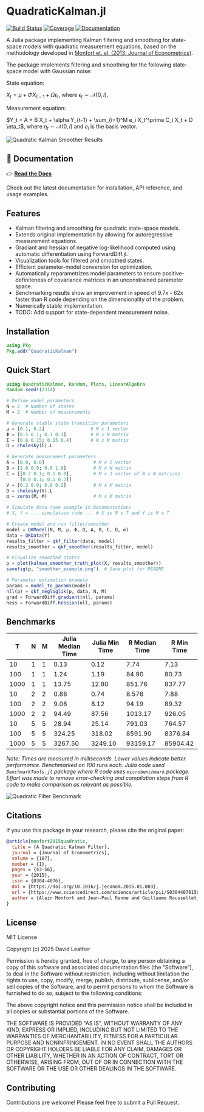 # QuadraticKalman.jl


[![Build
Status](https://github.com/dleather/QuadraticKalman.jl/actions/workflows/CI.yml/badge.svg?branch=main)](https://github.com/dleather/QuadraticKalman.jl/actions/workflows/CI.yml?query=branch%3Amain)
[![Coverage](https://codecov.io/gh/dleather/QuadraticKalman.jl/branch/main/graph/badge.svg)](https://codecov.io/gh/dleather/QuadraticKalman.jl)
[![Documentation](https://img.shields.io/badge/docs-latest-blue.svg)](https://quadratickalman.netlify.app)

A Julia package implementing Kalman filtering and smoothing for
state-space models with quadratic measurement equations, based on the
methodology developed in [Monfort et. al. (2013, Journal of
Econometrics)](https://www.sciencedirect.com/science/article/abs/pii/S0304407615000123).

The package implements filtering and smoothing for the following
state-space model with Gaussian noise:

State equation:

$X_{t} = \mu + \Phi X_{t-1} + \Omega \epsilon_t$, where
$\epsilon_t \sim \mathcal{N}(0, I).$

Measurement equation:

$Y_t = A + B X_t + \alpha Y_{t-1} + \sum_{i=1}^M e_i X_t^\prime C_i X_t + D \eta_t$,
where $\eta_t \sim \mathcal{N}(0, I)$ and $e_i$ is the basis vector.

![Quadratic Kalman Smoother Results](smoother_example.png)

## 📖 Documentation

👉 **[Read the Docs](https://dleather.github.io/QuadraticKalman.jl/)**

Check out the latest documentation for installation, API reference, and
usage examples.

## Features

- Kalman filtering and smoothing for quadratic state-space models.
- Extends original implementation by allowing for autoregressive
  measurement equations.
- Gradiant and hessian of negative log-likelihood computed using
  automatic differentiation using ForwardDiff.jl.
- Visualization tools for filtered and smoothed states.
- Efficient parameter-model conversion for optimization.
- Automatically reparametrizes model parameters to ensure
  positive-definiteness of covariance matrices in an unconstrained
  parameter space.
- Benchmarking results show an improvement in speed of 9.7x - 62x faster than R code depending on the dimensionality of the problem.
- Numerically stable implementation.
- TODO: Add support for state-dependent measurement noise.

## Installation

``` julia
using Pkg
Pkg.add("QuadraticKalman")
```

## Quick Start

``` julia
using QuadraticKalman, Random, Plots, LinearAlgebra
Random.seed!(2314)

# Define model parameters
N = 2  # Number of states
M = 2  # Number of measurements

# Generate stable state transition parameters
μ = [0.1, 0.2]                 # N x 1 vector
Φ = [0.5 0.1; 0.1 0.3]         # N x N matrix
Σ = [0.6 0.15; 0.15 0.4]       # N x N matrix
Ω = cholesky(Σ).L     

# Generate measurement parameters
A = [0.0, 0.0]                  # M x 1 vector
B = [1.0 0.0; 0.0 1.0]          # M x N matrix
C = [[0.2 0.1; 0.1 0.0],        # M x 1 vector of N x N matrices
     [0.0 0.1; 0.1 0.2]]    
V = [0.2 0.0; 0.0 0.2]          # M x M matrix
D = cholesky(V).L
α = zeros(M, M)                 # M x M matrix

# Simulate data (see example in Documentation)
# X, Y = ... simulation code ... # X is N x T and Y is M x T

# Create model and run filter/smoother
model = QKModel(N, M, μ, Φ, Ω, A, B, C, D, α)
data = QKData(Y)
results_filter = qkf_filter(data, model)
results_smoother = qkf_smoother(results_filter, model)

# Visualize smoothed states
p = plot(kalman_smoother_truth_plot(X, results_smoother))
savefig(p, "smoother_example.png")  # Save plot for README

# Parameter estimation example
params = model_to_params(model)
nll(p) = qkf_negloglik(p, data, N, M)
grad = ForwardDiff.gradient(nll, params)
hess = ForwardDiff.hessian(nll, params)
```
## Benchmarks
| T | N | M | Julia Median Time | Julia Min Time | R Median Time | R Min Time |
|-------|---|---|-------------------|----------------|---------------|------------|
| 10    | 1 | 1 | 0.13          | 0.12         | 7.74       | 7.13     |
| 100   | 1 | 1 | 1.24            | 1.19         | 84.90       | 80.73    |
| 1000  | 1 | 1 | 13.75          | 12.80        | 851.76      | 837.77   |
| 10    | 2 | 2 | 0.88           | 0.74         | 8.576       | 7.88     |
| 100   | 2 | 2 | 9.08          | 8.12         | 94.19      | 89.32    |
| 1000  | 2 | 2 | 94.49          | 87.56        | 1013.17     | 926.05   |
| 10    | 5 | 5 | 28.94         | 25.14        | 791.03      | 764.57   |
| 100   | 5 | 5 | 324.25        | 318.02       | 8591.90    | 8376.84  |
| 1000  | 5 | 5 | 3267.50       | 3249.10      | 93159.17    | 85904.42 |

*Note: Times are measured in milliseconds. Lower values indicate better performance. Benchmarked on 100 runs each. Julia code used `BenchmarkTools.jl` package where R code uses `microbenchmark` package. Effort was made to remove error-checking and compilation steps from R code to make comparison as relevant as possible.*

![Quadratic Filter Benchmark](benchmarks/results/scaling_comparison.png)


## Citations

If you use this package in your research, please cite the original
paper:

``` bibtex
@article{monfort2015quadratic,
  title = {A Quadratic Kalman Filter},
  journal = {Journal of Econometrics},
  volume = {187},
  number = {1},
  pages = {43-56},
  year = {2015},
  issn = {0304-4076},
  doi = {https://doi.org/10.1016/j.jeconom.2015.01.003},
  url = {https://www.sciencedirect.com/science/article/pii/S0304407615000123},
  author = {Alain Monfort and Jean-Paul Renne and Guillaume Roussellet},
}
```

## License

MIT License

Copyright (c) 2025 David Leather

Permission is hereby granted, free of charge, to any person obtaining a
copy of this software and associated documentation files (the
“Software”), to deal in the Software without restriction, including
without limitation the rights to use, copy, modify, merge, publish,
distribute, sublicense, and/or sell copies of the Software, and to
permit persons to whom the Software is furnished to do so, subject to
the following conditions:

The above copyright notice and this permission notice shall be included
in all copies or substantial portions of the Software.

THE SOFTWARE IS PROVIDED “AS IS”, WITHOUT WARRANTY OF ANY KIND, EXPRESS
OR IMPLIED, INCLUDING BUT NOT LIMITED TO THE WARRANTIES OF
MERCHANTABILITY, FITNESS FOR A PARTICULAR PURPOSE AND NONINFRINGEMENT.
IN NO EVENT SHALL THE AUTHORS OR COPYRIGHT HOLDERS BE LIABLE FOR ANY
CLAIM, DAMAGES OR OTHER LIABILITY, WHETHER IN AN ACTION OF CONTRACT,
TORT OR OTHERWISE, ARISING FROM, OUT OF OR IN CONNECTION WITH THE
SOFTWARE OR THE USE OR OTHER DEALINGS IN THE SOFTWARE.

## Contributing

Contributions are welcome! Please feel free to submit a Pull Request.
